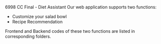 6998 CC Final - Diet Assistant
Our web application supports two functions:

- Customize your salad bowl
- Recipe Recommendation

Frontend and Backend codes of these two functions are listed in corresponding folders.
